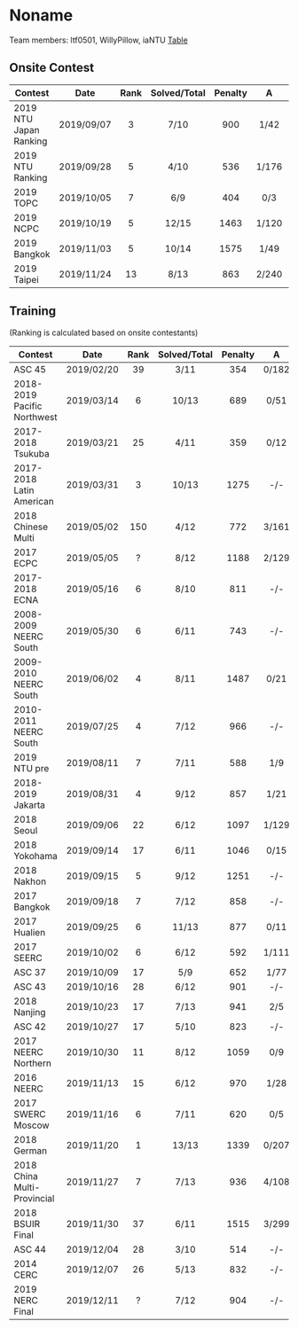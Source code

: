 Noname
================

Team members: ltf0501, WillyPillow, iaNTU
[Table](https://docs.google.com/spreadsheets/d/1GEjoj_WJ32UYnOmIOPRRVXOSKV0gGUo_MutJt8LS2FI/edit#gid=0)
## Onsite Contest
| Contest                          | Date          | Rank | Solved/Total | Penalty | A | B | C | D | E | F | G | H | I | J | K | L | M | N | O |
|----------------------------------|:-------------:|:----:|:------------:|:-------:|:-:|:-:|:-:|:-:|:-:|:-:|:-:|:-:|:-:|:-:|:-:|:-:|:-:|:-:|:-:|
| 2019 NTU Japan Ranking                         | 2019/09/07          | 3 | 7/10 | 900 | 1/42 | 0/79 | 5/198 | 0/200 | 0/73 | 1/58 | 1/- | -/- | 0/110 | -/- |  |  |  |  |  |
| 2019 NTU Ranking                         | 2019/09/28          | 5 | 4/10 | 536 | 1/176 | 1/22 | -/- | 2/- | 0/266 | -/- | -/- | -/- | 0/52 | -/- |  |  |  |  |  |
| 2019 TOPC                         | 2019/10/05          | 7 | 6/9 | 404 | 0/3 | 0/9 | 0/24 | 0/72 | -/- | 2/85 | -/- | -/- | 0/171 |  |  |  |  |  |  |
| 2019 NCPC                         | 2019/10/19          | 5 | 12/15 | 1463 | 1/120 | 0/156 | 0/34 | 7/- | 4/298 | -/- | 0/56 | 1/23 | 0/238 | 0/103 | 0/52 | 0/71 | 1/139 | -/- | 0/23 |
| 2019 Bangkok                         | 2019/11/03          | 5 | 10/14 | 1575 | 1/49 | 3/242 | -/- | 1/137 | -/- | 0/70 | 0/27 | 2/291 | 0/105 | 0/274 | 0/93 | -/- | 1/127 | -/- |  |
| 2019 Taipei                         | 2019/11/24          | 13 | 8/13 | 863 | 2/240 | 6/- | 1/5 | 0/7 | 3/697 | -/- | -/- | 0/24 | -/- | 0/18 | 0/10 | 6/250 | -/- |  |  |

## Training
(Ranking is calculated based on onsite contestants)

| Contest                          | Date          | Rank | Solved/Total | Penalty | A | B | C | D | E | F | G | H | I | J | K | L | M |
|----------------------------------|:-------------:|:----:|:------------:|:-------:|:-:|:-:|:-:|:-:|:-:|:-:|:-:|:-:|:-:|:-:|:-:|:-:|:-:|
| ASC 45                          | 2019/02/20          | 39 | 3/11 | 354 | 0/182 | 7/- | -/- | 2/57 | -/- | 0/75 | -/- | -/- | -/- | -/- | -/- |  |  |
| 2018-2019 Pacific Northwest                          | 2019/03/14          | 6 | 10/13 | 689 | 0/51 | 0/41 | 0/71 | 0/132 | -/- | 0/197 | 0/16 | 0/24 | 3/- | 0/6 | 0/117 | 0/44 | -/- |
| 2017-2018 Tsukuba                         | 2019/03/21          | 25 | 4/11 | 359 | 0/12 | 0/102 | 0/54 | -/- | 3/- | 3/- | -/- | -/- | 0/191 | -/- | -/- |  |  |
| 2017-2018 Latin American                          | 2019/03/31          | 3 | 10/13 | 1275 | -/- | 0/97 | 2/37 | -/- | 0/70 | 0/81 | 0/200 | 0/74 | 0/132 | 0/46 | 0/225 | 0/283 | 2/- |
| 2018 Chinese Multi                          | 2019/05/02          | 150 | 4/12 | 772 | 3/161 | 5/238 | -/- | 1/181 | 0/12 | -/- | -/- | -/- | -/- | 9/- | -/- | -/- |  |
| 2017 ECPC                          | 2019/05/05          | ? | 8/12 | 1188 | 2/129 | -/- | -/- | 1/244 | 0/282 | 0/181 | 3/65 | 2/- | -/- | 0/135 | 0/9 | 1/3 |  |
| 2017-2018 ECNA                          | 2019/05/16          | 6 | 8/10 | 811 | -/- | 0/252 | 0/14 | 0/46 | 0/85 | 0/112 | 0/42 | 0/20 | -/- | 6/120 |  |  |  |
| 2008-2009 NEERC South                          | 2019/05/30          | 6 | 6/11 | 743 | -/- | 0/217 | 2/54 | -/- | 2/189 | 0/25 | 0/25 | -/- | -/- | -/- | 0/153 |  |  |
| 2009-2010 NEERC South                          | 2019/06/02          | 4 | 8/11 | 1487 | 0/21 | 2/- | 4/234 | 5/256 | 1/- | 0/171 | 0/57 | 1/78 | -/- | 1/142 | 1/288 |  |  |
| 2010-2011 NEERC South                          | 2019/07/25          | 4 | 7/12 | 966 | -/- | 0/11 | 0/240 | 1/158 | 0/86 | 0/78 | 3/138 | -/- | -/- | 0/175 | -/- | -/- |  |
| 2019 NTU pre                          | 2019/08/11          | 7 | 7/11 | 588 | 1/9 | 0/- | 5/- | 6/- | 0/6 | 0/- | 2/45 | 0/38 | 0/21 | 0/111 | 4/218 |  |  |
| 2018-2019 Jakarta                          | 2019/08/31          | 4 | 9/12 | 857 | 1/21 | 0/- | 5/- | 0/57 | 1/- | 2/289 | 0/76 | 0/115 | 0/13 | 0/30 | 0/148 | 0/48 |  |
| 2018 Seoul                          | 2019/09/06          | 22 | 6/12 | 1097 | 1/129 | 0/- | 1/- | 0/5 | 1/- | 4/247 | 0/197 | 0/- | 0/- | 2/92 | 1/- | 1/267 |  |
| 2018 Yokohama                          | 2019/09/14          | 17 | 6/11 | 1046 | 0/15 | 2/81 | 2/106 | 1/279 | -/- | -/- | 2/161 | -/- | -/- | -/- | 2/224 |  |  |
| 2018 Nakhon                          | 2019/09/15          | 5 | 9/12 | 1251 | -/- | 4/- | 1/21 | 0/10 | 1/166 | 3/234 | 1/29 | 0/73 | -/- | 0/113 | 4/229 | 2/136 |  |
| 2017 Bangkok                          | 2019/09/18          | 7 | 7/12 | 858 | -/- | 0/56 | 1/211 | 1/- | -/- | 0/235 | 0/123 | 2/61 | 1/99 | -/- | 4/- | 0/13 |  |
| 2017 Hualien                          | 2019/09/25          | 6 | 11/13 | 877 | 0/11 | 0/8 | 0/53 | 0/19 | 0/30 | -/- | 0/167 | 1/63 | 0/35 | -/- | 1/144 | 0/185 | 1/156 |
| 2017 SEERC                          | 2019/10/02          | 6 | 6/12 | 592 | 1/111 | -/- | -/- | 0/132 | -/- | 0/54 | 0/26 | -/- | -/- | 1/119 | 1/90 | -/- |  | (A is not accurate)
| ASC 37                          | 2019/10/09          | 17 | 5/9 | 652 | 1/77 | 1/- | -/- | 0/29 | -/- | 0/101 | 1/118 | 2/247 |  |  |  |  |  |
| ASC 43                          | 2019/10/16          | 28 | 6/12 | 901 | -/- | 0/30 | -/- | 2/- | -/- | -/- | 2/- | 3/182 | 1/56 | 0/39 | 3/269 | 2/185 |  |
| 2018 Nanjing                          | 2019/10/23          | 17 | 7/13 | 941 | 2/5 | 5/- | -/- | 1/113 | 0/214 | -/- | 2/76 | -/- | 0/93 | 0/34 | 3/266 | -/- | -/- |
| ASC 42                          | 2019/10/27          | 17 | 5/10 | 823 | -/- | 0/64 | 7/288 | 4/50 | -/- | 1/37 | 2/104 | -/- | -/- | -/- |  |  |  |
| 2017 NEERC Northern                          | 2019/10/30          | 11 | 8/12 | 1059 | 0/9 | 1/82 | 0/59 | 1/- | 2/149 | -/- | -/- | 3/270 | 1/75 | 2/- | 0/66 | 4/169 |  |
| 2016 NEERC                          | 2019/11/13          | 15 | 6/12 | 970 | 1/28 | 1/39 | -/- | -/- | -/- | 3/204 | 0/146 | 1/- | -/- | -/- | 1/289 | 2/104 |  |
| 2017 SWERC Moscow                         | 2019/11/16          | 6 | 7/11 | 620 | 0/5 | -/- | 2/118 | -/- | 0/40 | 0/7 | 0/157 | -/- | -/- | 0/11 | 4/162 |  |  |
| 2018 German                         | 2019/11/20          | 1 | 13/13 | 1339 | 0/207 | 0/40 | 0/9 | 0/47 | 2/43 | 0/36 | 0/208 | 0/37 | 1/64 | 4/136 | 1/108 | 0/71 | 1/153 |
| 2018 China Multi-Provincial                         | 2019/11/27          | 7 | 7/13 | 936 | 4/108 | 0/42 | 2/25 | 0/27 | -/- | 3/246 | -/- | 0/32 | 0/276 | -/- | 4/- | -/- | -/- |
| 2018 BSUIR Final                         | 2019/11/30          | 37 | 6/11 | 1515 | 3/299 | -/- | -/- | 0/190 | -/- | 8/279 | 0/291 | 0/1 | 4/155 | -/- | -/- |  |  |
| ASC 44                         | 2019/12/04          | 28 | 3/10 | 514 | -/- | 0/96 | -/- | -/- | 1/116 | -/- | -/- | 2/242 | 9/- | -/- |  |  |  |
| 2014 CERC                         | 2019/12/07          | 26 | 5/13 | 832 | -/- | -/- | 1/54 | 2/67 | 3/- | -/- | -/- | 0/28 | 6/114 | -/- | 5/279 | -/- |  |
| 2019 NERC Final                         | 2019/12/11          | ? | 7/12 | 904 | -/- | 0/28 | -/- | -/- | 1/20 | 0/197 | -/- | -/- | 0/233 | 4/98 | 0/133 | 2/55 |  |
